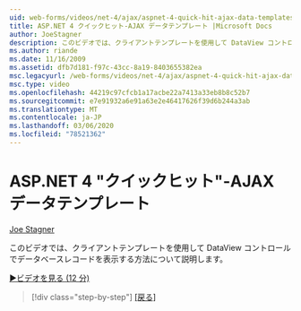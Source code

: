 ```yaml
---
uid: web-forms/videos/net-4/ajax/aspnet-4-quick-hit-ajax-data-templates
title: ASP.NET 4 クイックヒット-AJAX データテンプレート |Microsoft Docs
author: JoeStagner
description: このビデオでは、クライアントテンプレートを使用して DataView コントロールでデータベースレコードを表示する方法について説明します。
ms.author: riande
ms.date: 11/16/2009
ms.assetid: dfb7d181-f97c-43cc-8a19-8403655382ea
msc.legacyurl: /web-forms/videos/net-4/ajax/aspnet-4-quick-hit-ajax-data-templates
msc.type: video
ms.openlocfilehash: 44219c97cfcb1a17acbe22a7413a33eb8b8c52b7
ms.sourcegitcommit: e7e91932a6e91a63e2e46417626f39d6b244a3ab
ms.translationtype: MT
ms.contentlocale: ja-JP
ms.lasthandoff: 03/06/2020
ms.locfileid: "78521362"
---
```

# <a name="aspnet-4-quick-hit---ajax-data-templates"></a>ASP.NET 4 "クイックヒット"-AJAX データテンプレート

[Joe Stagner](https://github.com/JoeStagner)

このビデオでは、クライアントテンプレートを使用して DataView コントロールでデータベースレコードを表示する方法について説明します。 

[&#9654;ビデオを見る (12 分)](https://channel9.msdn.com/Blogs/ASP-NET-Site-Videos/aspnet-4-quick-hit-ajax-data-templates)

> [!div class="step-by-step"]
> [[戻る]](aspnet-4-quick-hit-jquery-syntax-for-microsoft-ajax.md)
